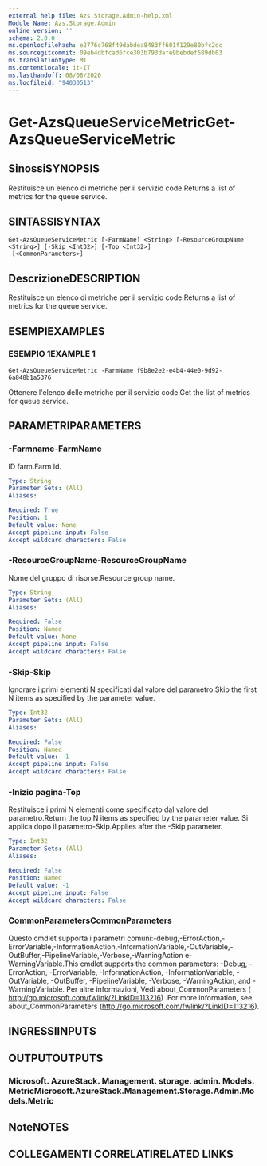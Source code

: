 ```yaml
---
external help file: Azs.Storage.Admin-help.xml
Module Name: Azs.Storage.Admin
online version: ''
schema: 2.0.0
ms.openlocfilehash: e2776c768f49dabdea8483ff601f129e80bfc2dc
ms.sourcegitcommit: 09eb4dbfcad6fce303b793dafe9bebdef589db03
ms.translationtype: MT
ms.contentlocale: it-IT
ms.lasthandoff: 08/08/2020
ms.locfileid: "94030513"
---
```

# <span data-ttu-id="e3173-101">Get-AzsQueueServiceMetric</span><span class="sxs-lookup"><span data-stu-id="e3173-101">Get-AzsQueueServiceMetric</span></span>

## <span data-ttu-id="e3173-102">Sinossi</span><span class="sxs-lookup"><span data-stu-id="e3173-102">SYNOPSIS</span></span>
<span data-ttu-id="e3173-103">Restituisce un elenco di metriche per il servizio code.</span><span class="sxs-lookup"><span data-stu-id="e3173-103">Returns a list of metrics for the queue service.</span></span>

## <span data-ttu-id="e3173-104">SINTASSI</span><span class="sxs-lookup"><span data-stu-id="e3173-104">SYNTAX</span></span>

```
Get-AzsQueueServiceMetric [-FarmName] <String> [-ResourceGroupName <String>] [-Skip <Int32>] [-Top <Int32>]
 [<CommonParameters>]
```

## <span data-ttu-id="e3173-105">Descrizione</span><span class="sxs-lookup"><span data-stu-id="e3173-105">DESCRIPTION</span></span>
<span data-ttu-id="e3173-106">Restituisce un elenco di metriche per il servizio code.</span><span class="sxs-lookup"><span data-stu-id="e3173-106">Returns a list of metrics for the queue service.</span></span>

## <span data-ttu-id="e3173-107">ESEMPI</span><span class="sxs-lookup"><span data-stu-id="e3173-107">EXAMPLES</span></span>

### <span data-ttu-id="e3173-108">ESEMPIO 1</span><span class="sxs-lookup"><span data-stu-id="e3173-108">EXAMPLE 1</span></span>
```
Get-AzsQueueServiceMetric -FarmName f9b8e2e2-e4b4-44e0-9d92-6a848b1a5376
```

<span data-ttu-id="e3173-109">Ottenere l'elenco delle metriche per il servizio code.</span><span class="sxs-lookup"><span data-stu-id="e3173-109">Get the list of metrics for queue service.</span></span>

## <span data-ttu-id="e3173-110">PARAMETRI</span><span class="sxs-lookup"><span data-stu-id="e3173-110">PARAMETERS</span></span>

### <span data-ttu-id="e3173-111">-Farmname</span><span class="sxs-lookup"><span data-stu-id="e3173-111">-FarmName</span></span>
<span data-ttu-id="e3173-112">ID farm.</span><span class="sxs-lookup"><span data-stu-id="e3173-112">Farm Id.</span></span>

```yaml
Type: String
Parameter Sets: (All)
Aliases:

Required: True
Position: 1
Default value: None
Accept pipeline input: False
Accept wildcard characters: False
```

### <span data-ttu-id="e3173-113">-ResourceGroupName</span><span class="sxs-lookup"><span data-stu-id="e3173-113">-ResourceGroupName</span></span>
<span data-ttu-id="e3173-114">Nome del gruppo di risorse.</span><span class="sxs-lookup"><span data-stu-id="e3173-114">Resource group name.</span></span>

```yaml
Type: String
Parameter Sets: (All)
Aliases:

Required: False
Position: Named
Default value: None
Accept pipeline input: False
Accept wildcard characters: False
```

### <span data-ttu-id="e3173-115">-Skip</span><span class="sxs-lookup"><span data-stu-id="e3173-115">-Skip</span></span>
<span data-ttu-id="e3173-116">Ignorare i primi elementi N specificati dal valore del parametro.</span><span class="sxs-lookup"><span data-stu-id="e3173-116">Skip the first N items as specified by the parameter value.</span></span>

```yaml
Type: Int32
Parameter Sets: (All)
Aliases:

Required: False
Position: Named
Default value: -1
Accept pipeline input: False
Accept wildcard characters: False
```

### <span data-ttu-id="e3173-117">-Inizio pagina</span><span class="sxs-lookup"><span data-stu-id="e3173-117">-Top</span></span>
<span data-ttu-id="e3173-118">Restituisce i primi N elementi come specificato dal valore del parametro.</span><span class="sxs-lookup"><span data-stu-id="e3173-118">Return the top N items as specified by the parameter value.</span></span>
<span data-ttu-id="e3173-119">Si applica dopo il parametro-Skip.</span><span class="sxs-lookup"><span data-stu-id="e3173-119">Applies after the -Skip parameter.</span></span>

```yaml
Type: Int32
Parameter Sets: (All)
Aliases:

Required: False
Position: Named
Default value: -1
Accept pipeline input: False
Accept wildcard characters: False
```

### <span data-ttu-id="e3173-120">CommonParameters</span><span class="sxs-lookup"><span data-stu-id="e3173-120">CommonParameters</span></span>
<span data-ttu-id="e3173-121">Questo cmdlet supporta i parametri comuni:-debug,-ErrorAction,-ErrorVariable,-InformationAction,-InformationVariable,-OutVariable,-OutBuffer,-PipelineVariable,-Verbose,-WarningAction e-WarningVariable.</span><span class="sxs-lookup"><span data-stu-id="e3173-121">This cmdlet supports the common parameters: -Debug, -ErrorAction, -ErrorVariable, -InformationAction, -InformationVariable, -OutVariable, -OutBuffer, -PipelineVariable, -Verbose, -WarningAction, and -WarningVariable.</span></span> <span data-ttu-id="e3173-122">Per altre informazioni, Vedi about_CommonParameters ( http://go.microsoft.com/fwlink/?LinkID=113216) .</span><span class="sxs-lookup"><span data-stu-id="e3173-122">For more information, see about_CommonParameters (http://go.microsoft.com/fwlink/?LinkID=113216).</span></span>

## <span data-ttu-id="e3173-123">INGRESSI</span><span class="sxs-lookup"><span data-stu-id="e3173-123">INPUTS</span></span>

## <span data-ttu-id="e3173-124">OUTPUT</span><span class="sxs-lookup"><span data-stu-id="e3173-124">OUTPUTS</span></span>

### <span data-ttu-id="e3173-125">Microsoft. AzureStack. Management. storage. admin. Models. Metric</span><span class="sxs-lookup"><span data-stu-id="e3173-125">Microsoft.AzureStack.Management.Storage.Admin.Models.Metric</span></span>

## <span data-ttu-id="e3173-126">Note</span><span class="sxs-lookup"><span data-stu-id="e3173-126">NOTES</span></span>

## <span data-ttu-id="e3173-127">COLLEGAMENTI CORRELATI</span><span class="sxs-lookup"><span data-stu-id="e3173-127">RELATED LINKS</span></span>
